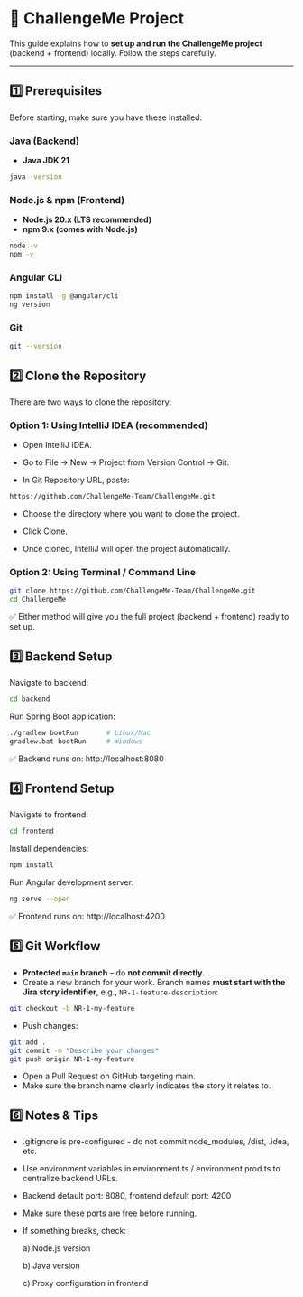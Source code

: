 # 🚀 ChallengeMe Project

This guide explains how to **set up and run the ChallengeMe project** (backend + frontend) locally. Follow the steps carefully.

---

## 1️⃣ Prerequisites

Before starting, make sure you have these installed:

### Java (Backend)
- **Java JDK 21**
```bash
java -version
```
### Node.js & npm (Frontend)
- **Node.js 20.x (LTS recommended)**
- **npm 9.x (comes with Node.js)**
```bash
node -v
npm -v
```

### Angular CLI
```bash
npm install -g @angular/cli
ng version
```
### Git
```bash
git --version
```

## 2️⃣ Clone the Repository

There are two ways to clone the repository:

### Option 1: Using IntelliJ IDEA (recommended)

- Open IntelliJ IDEA.

- Go to File → New → Project from Version Control → Git.

- In Git Repository URL, paste:

```bash
https://github.com/ChallengeMe-Team/ChallengeMe.git
```

- Choose the directory where you want to clone the project.

- Click Clone.

- Once cloned, IntelliJ will open the project automatically.

### Option 2: Using Terminal / Command Line
```bash
git clone https://github.com/ChallengeMe-Team/ChallengeMe.git
cd ChallengeMe
```

✅ Either method will give you the full project (backend + frontend) ready to set up.

## 3️⃣ Backend Setup
Navigate to backend:
```bash
cd backend
```
Run Spring Boot application:
```bash
./gradlew bootRun       # Linux/Mac
gradlew.bat bootRun     # Windows
```
✅ Backend runs on: http://localhost:8080

## 4️⃣ Frontend Setup
Navigate to frontend:
```bash
cd frontend
```
Install dependencies:
```bash
npm install
```
Run Angular development server:
```bash
ng serve --open
```
✅ Frontend runs on: http://localhost:4200

## 5️⃣ Git Workflow

- **Protected `main` branch** – do **not commit directly**.
- Create a new branch for your work. Branch names **must start with the Jira story identifier**, e.g., `NR-1-feature-description`:
```bash
git checkout -b NR-1-my-feature
```
- Push changes:
```bash
git add .
git commit -m "Describe your changes"
git push origin NR-1-my-feature
```
- Open a Pull Request on GitHub targeting main.
- Make sure the branch name clearly indicates the story it relates to.

## 6️⃣ Notes & Tips
- .gitignore is pre-configured - do not commit node_modules, /dist, .idea, etc.
- Use environment variables in environment.ts / environment.prod.ts to centralize backend URLs.
- Backend default port: 8080, frontend default port: 4200
- Make sure these ports are free before running.
- If something breaks, check:

  a) Node.js version

  b) Java version

  c) Proxy configuration in frontend
  

